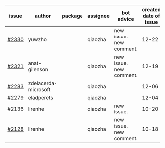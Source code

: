 | issue | author | package | assignee | bot advice | created date of issue | target release date | date from target |
| ------ | ------ | ------ | ------ | ------ | ------ | ------ | :-----: |
| [#2330](https://github.com/Azure/sdk-release-request/issues/2330) | yuwzho |  | qiaozha | new issue. new comment. | 12-22 | 01-17 |  |
| [#2321](https://github.com/Azure/sdk-release-request/issues/2321) | anat-gilenson |  | qiaozha | new issue. new comment. | 12-19 | 01-03 |  |
| [#2283](https://github.com/Azure/sdk-release-request/issues/2283) | zdelacerda-microsoft |  | qiaozha |  | 12-06 | 12-09 |  |
| [#2279](https://github.com/Azure/sdk-release-request/issues/2279) | eladperets |  | qiaozha |  | 12-04 | 12-08 |  |
| [#2136](https://github.com/Azure/sdk-release-request/issues/2136) | lirenhe |  | qiaozha | new issue. | 10-20 | 11-01 |  |
| [#2128](https://github.com/Azure/sdk-release-request/issues/2128) | lirenhe |  | qiaozha | new issue. new comment. | 10-18 | 11-01 |  |
